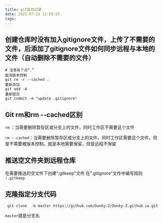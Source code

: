 ```yaml
---
title: git踩坑记录
date: 2021-07-23 11:55:57
tags:
---
```


## 创建仓库时没有加入gitignore文件，上传了不需要的文件，后添加了gitignore文件如何同步远程与本地的文件（自动删除不需要的文件）
```shell
# 注意有个点“.”
取消版本控制
git rm -r --cached .
重新添加
git add -A
重新提交
git commit -m "update .gitignore"
```

## Git rm和rm --cached区别
`rm` ：当需要删除暂存区或分支上的文件，同时工作区不需要这个文件

`rm --cached`：当需要删除暂存区或分支上的文件，同时工作区需要这个文件，但是不需要被版本控制。就是本地需要保留，但是远程不保留


## 推送空文件夹到远程仓库
在需要推送的空文件下创建".gitkeep"文件
在".gitignore"文件中编写规则
`!.gitkeep`

## 克隆指定分支代码
```
 git clone  -b master https://github.com/Dunky-Z/Dunky-Z.github.io.git
 ```
`master`就是分支名